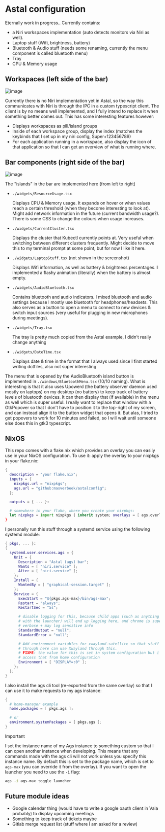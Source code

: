 # Astal configuration

Eternally work in progress.. Currently contains:

- a Niri workspaces implementation (auto detects monitors via Niri as well).
- Laptop stuff (Wifi, brightness, battery)
- Bluetooth & Audio stuff (needs some renaming, currently the menu component is called bluetooth menu)
- Tray
- CPU & Memory usage

## Workspaces (left side of the bar)

![image](https://github.com/user-attachments/assets/622fbbf1-b048-4ba0-af14-baaafdb6bdb8)

Currently there is no Niri implementation yet in Astal, so the way this communicates with Niri is through the IPC in a custom typescript client.
The client is by no means well implemented, and I fully intend to replace it when something better comes out. This has some interesting features
however:

- Displays workspaces as pill/island groups
- Inside of each workspace group, display the index (matches the keybinds that I set up in my niri config, Super+123456789)
- For each application running in a workspace, also display the icon of that application so that I can get an overview of what
  is running where.

## Bar components (right side of the bar)

![image](https://github.com/user-attachments/assets/27f5021e-6fa2-4d30-b12b-2c7a81bfeba6)

The "islands" in the bar are implemented here (from left to right)

- `./widgets/ResourceUsage.tsx`
  
  Displays CPU & Memory usage. It expands on hover or when values reach a certain threshold (when they become interesting to look at). Might add
  network information in the future (current bandwidth usage?). There is some CSS to change the colours when usage increases.
  
- `./widgets/CurrentCluster.tsx`

  Displays the cluster that Kubectl currently points at. Very useful when switching between different clusters frequently. Might decide to move
  this to my terminal prompt at some point, but for now I like it here.

- `./widgets/LaptopStuff.tsx` (not shown in the screenshot)

  Displays Wifi information, as well as battery & brightness percentages. I implemented a flashy animation (literally) when the battery is almost empty.

- `./widgets/AudioBluetooth.tsx`

  Contains bluetooth and audio indicators. I mixed bluetooth and audio settings because I mostly use bluetooth for headphones/headsets. This also serves
  as a button to open a menu to connect to new devices & switch input sources (very useful for plugging in new microphones during meetings).

- `./widgets/Tray.tsx`

  The tray is pretty much copied from the Astal example, I didn't really change anything

- `./widgets/DateTime.tsx`

  Displays date & time in the format that I always used since I first started writing dotfiles, also not super interesting

The menu that is opened by the AudioBluetooth island button is implemented in `./windows/BluetoothMenu.tsx` (10/10 naming). What is interesting is that it
also uses Upowerd (the battery observer daemon used mostly on laptops) on my desktop (no battery) to keep track of battery levels of bluetooth devices.
It can then display that (if available) in the menu as well which is super useful. I really want to replace that window with a GtkPopover so that I don't
have to position it to the top-right of my screen, and can instead align it to the button widget that opens it. But alas, I tried to get popovers to work
for 10 minutes and failed, so I will wait until someone else does this in gtk3 typescript.

## NixOS

This repo comes with a flake.nix which provides an overlay you can easily use in your NixOS configuration. To use it: apply the overlay to your nixpkgs in your flake.nix:


```nix
{
  description = "your flake.nix";
  inputs = {
    nixpkgs.url = "nixpkgs";
    ags.url = "github:maxverbeek/astalconfig";
  };

  outputs = { ... }:

  # somewhere in your flake, where you create your nixpkgs:
  let nixpkgs = import nixpkgs { inherit system; overlays = [ ags.overlays.default ]; } in {}
}
```

I personally run this stuff through a systemd service using the following systemd module:

```nix
{ pkgs, ... }:
{
  systemd.user.services.ags = {
    Unit = {
      Description = "Astal (ags) bar";
      Wants = [ "niri.service" ];
      After = [ "niri.service" ];
    };
    Install = {
      WantedBy = [ "graphical-session.target" ];
    };
    Service = {
      ExecStart = "${pkgs.ags-max}/bin/ags-max";
      Restart = "always";
      RestartSec = "5s";

      # disable logging for this, because child apps (such as anything i launch
      # with the launcher) will end up logging here, and chrome is super
      # verbose + may log sensitive info
      StandardOutput = "null";
      StandardError = "null";

      # Add environment variables for xwayland-satellite so that stuff started
      # through here can use Xwayland through this.
      # FIXME: the value for this is set in system configuration but i cannot
      # access that from home configuration
      Environment = [ "DISPLAY=:0" ];
    };
  };
}
```

I also install the ags cli tool (re-exported from the same overlay) so that I can use it to make requests to my ags
instance:

```nix
{
  # home-manager example
  home.packages = [ pkgs.ags ];

  # or
  environment.systemPackages = [ pkgs.ags ];
}
```

> [!IMPORTANT]
> I set the instance name of my Ags instance to something custom so that I can open another instance when developing.
> This means that any commands made with the ags cli will not work unless you specify this instance name. By default
> this is set to the package name, which is set to `ags-max` (you can override it from the overlay). If you want to open
> the launcher you need to use the `-i` flag:
>
> ```sh
> ags -i ags-max toggle launcher
> ```

## Future module ideas

- Google calendar thing (would have to write a google oauth client in Vala probably) to display upcoming meetings
- Something to keep track of tickets maybe
- Gitlab merge request list (stuff where I am asked for a review)
